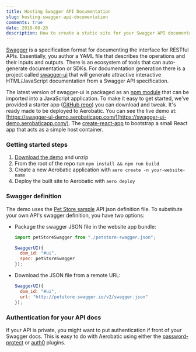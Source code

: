 ```yaml
---
title: Hosting Swagger API Documentation
slug: hosting-swagger-api-documentation
comments: true
date: 2018-08-28
description: How to create a static site for your Swagger API documentation and host it on Aerobatic
---
```


[Swagger](http://swagger.io/) is a specification format for documenting the interface for RESTful APIs. Essentially, you author a YAML file that describes the operations and their inputs and outputs. There is an ecosystem of tools that can auto-generate documentation or SDKs. For documentation generation there is a project called [swagger-ui](https://swagger.io/tools/swagger-ui/) that will generate attractive interactive HTML/JavaScript documentation from a Swagger API specification.

The latest version of swagger-ui is packaged as an [npm module](https://www.npmjs.com/package/swagger-ui) that can be imported into a JavaScript application. To make it easy to get started, we've provided a starter app ([GitHub repo](https://github.com/aerobatic/swagger-ui-demo)) you can download and tweak. It's ready made to be deployed to Aerobatic. You can see the live demo at: [https://swagger-ui-demo.aerobaticapp.com/](https://swagger-ui-demo.aerobaticapp.com/). The [create-react-app](https://github.com/facebook/create-react-app) to bootstrap a small React app that acts as a simple host container.

### Getting started steps

1. [Download the demo](https://github.com/aerobatic/swagger-ui-demo/archive/master.zip) and unzip
2. From the root of the repo run `npm install && npm run build`
3. Create a new Aerobatic application with `aero create -n your-website-name`
4. Deploy the built site to Aerobatic with `aero deploy`

### Swagger definition

The demo uses the [Pet Store sample](http://petstore.swagger.io/v2/swagger.json) API json definition file. To substitute your own API's swagger definition, you have two options:

- Package the swagger JSON file in the website app bundle:

  ```js
  import petStoreSwagger from "./petstore-swagger.json";

  SwaggerUI({
    dom_id: "#ui",
    spec: petStoreSwagger
  });
  ```

- Download the JSON file from a remote URL:

  ```js
  SwaggerUI({
    dom_id: "#ui",
    url: "http://petstore.swagger.io/v2/swagger.json"
  });
  ```

### Authentication for your API docs

If your API is private, you might want to put authentication if front of your Swagger docs. This is easy to do with Aerobatic using either the [password-protect](/docs/plugins/password-protect) or [auth0](/docs/plugins/auth0) plugins.
